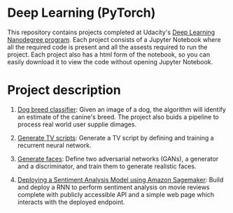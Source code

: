 # Deep Learning (PyTorch)

This repository contains projects completed at Udacity's [Deep Learning Nanodegree program](https://www.udacity.com/course/deep-learning-nanodegree--nd101). Each project consists of a Jupyter Notebook where all the required code is present and all the assests required to run the project. Each project also has a html form of the notebook, so you can easily download it to view the code without opening Jupyter Notebook. 

# Project description

1. [Dog breed classifier](https://github.com/ishgirwan/udacity_dlnd/tree/master/Dog%20Breed%20Classifier): Given an image of a dog, the algorithm will identify an estimate of the canine's breed. The project also buids a pipeline to process real world user supplie dimages.

2. [Generate TV scripts](https://github.com/ishgirwan/udacity_dlnd/tree/master/Generate%20TV%20scripts): Generate a TV script by defining and training a recurrent neural network.

3. [Generate faces](https://github.com/ishgirwan/udacity_dlnd/tree/master/Face%20Generation): Define two adversarial networks (GANs), a generator and a discriminator, and train them to generate realistic faces.

4. [Deploying a Sentiment Analysis Model using Amazon Sagemaker](https://github.com/ishgirwan/udacity_dlnd/tree/master/Deploying%20Sentiment%20Analysis%20model%20-%20Amazon%20Sagemaker): Build and deploy a RNN to perform sentiment analysis on movie reviews complete with publicly accessible API and a simple web page which interacts with the deployed endpoint. 

